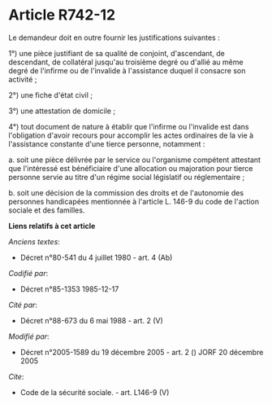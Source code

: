 # Article R742-12

Le demandeur doit en outre fournir les justifications suivantes : 

1°) une pièce justifiant de sa qualité de conjoint, d'ascendant, de descendant, de collatéral jusqu'au troisième degré ou
d'allié au même degré de l'infirme ou de l'invalide à l'assistance duquel il consacre son activité ; 

2°) une fiche d'état civil ; 

3°) une attestation de domicile ; 

4°) tout document de nature à établir que l'infirme ou l'invalide est dans l'obligation d'avoir recours pour accomplir les
actes ordinaires de la vie à l'assistance constante d'une tierce personne, notamment : 

a. soit une pièce délivrée par le service ou l'organisme compétent attestant que l'intéressé est bénéficiaire d'une
allocation ou majoration pour tierce personne servie au titre d'un régime social législatif ou réglementaire ; 

b. soit une décision de la commission des droits et de l'autonomie des personnes handicapées mentionnée à l'article L. 146-9
du code de l'action sociale et des familles.

**Liens relatifs à cet article**

_Anciens textes_:

  - Décret n°80-541 du 4 juillet 1980 - art. 4 (Ab)

_Codifié par_:

  - Décret n°85-1353 1985-12-17

_Cité par_:

  - Décret n°88-673 du 6 mai 1988 - art. 2 (V)

_Modifié par_:

  - Décret n°2005-1589 du 19 décembre 2005 - art. 2 () JORF 20 décembre 2005

_Cite_:

  - Code de la sécurité sociale. - art. L146-9 (V)
